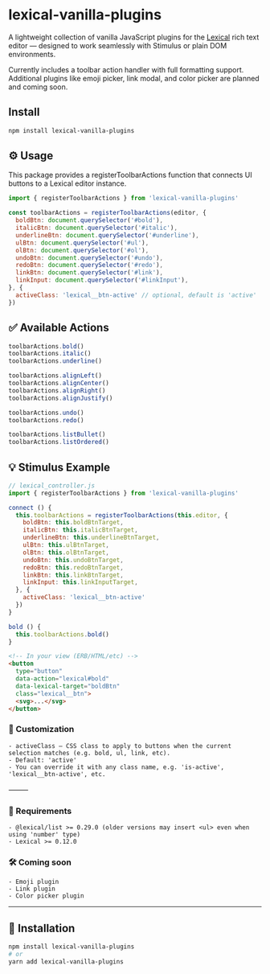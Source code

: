 # lexical-vanilla-plugins

A lightweight collection of vanilla JavaScript plugins for the [Lexical](https://lexical.dev) rich text editor — designed to work seamlessly with Stimulus or plain DOM environments.

Currently includes a toolbar action handler with full formatting support. Additional plugins like emoji picker, link modal, and color picker are planned and coming soon.

## Install

```bash
npm install lexical-vanilla-plugins
```

## ⚙️ Usage

This package provides a registerToolbarActions function that connects UI buttons to a Lexical editor instance.

```js
import { registerToolbarActions } from 'lexical-vanilla-plugins'

const toolbarActions = registerToolbarActions(editor, {
  boldBtn: document.querySelector('#bold'),
  italicBtn: document.querySelector('#italic'),
  underlineBtn: document.querySelector('#underline'),
  ulBtn: document.querySelector('#ul'),
  olBtn: document.querySelector('#ol'),
  undoBtn: document.querySelector('#undo'),
  redoBtn: document.querySelector('#redo'),
  linkBtn: document.querySelector('#link'),
  linkInput: document.querySelector('#linkInput'),
}, {
  activeClass: 'lexical__btn-active' // optional, default is 'active'
})
```

## ✅ Available Actions
```js
toolbarActions.bold()
toolbarActions.italic()
toolbarActions.underline()

toolbarActions.alignLeft()
toolbarActions.alignCenter()
toolbarActions.alignRight()
toolbarActions.alignJustify()

toolbarActions.undo()
toolbarActions.redo()

toolbarActions.listBullet()
toolbarActions.listOrdered()
```

## 💡 Stimulus Example
```js
// lexical_controller.js
import { registerToolbarActions } from 'lexical-vanilla-plugins'

connect () {
  this.toolbarActions = registerToolbarActions(this.editor, {
    boldBtn: this.boldBtnTarget,
    italicBtn: this.italicBtnTarget,
    underlineBtn: this.underlineBtnTarget,
    ulBtn: this.ulBtnTarget,
    olBtn: this.olBtnTarget,
    undoBtn: this.undoBtnTarget,
    redoBtn: this.redoBtnTarget,
    linkBtn: this.linkBtnTarget,
    linkInput: this.linkInputTarget,
  }, {
    activeClass: 'lexical__btn-active'
  })
}

bold () {
  this.toolbarActions.bold()
}
```

```html
<!-- In your view (ERB/HTML/etc) -->
<button
  type="button"
  data-action="lexical#bold"
  data-lexical-target="boldBtn"
  class="lexical__btn">
  <svg>...</svg>
</button>
```

### 🎨 Customization
	- activeClass – CSS class to apply to buttons when the current selection matches (e.g. bold, ul, link, etc).
	- Default: 'active'
	- You can override it with any class name, e.g. 'is-active', 'lexical__btn-active', etc.

⸻

### 🧩 Requirements
	- @lexical/list >= 0.29.0 (older versions may insert <ul> even when using 'number' type)
	- Lexical >= 0.12.0


### 🛠 Coming soon
	- Emoji plugin
	- Link plugin
	- Color picker plugin



---

## 🚀 Installation

```bash
npm install lexical-vanilla-plugins
# or
yarn add lexical-vanilla-plugins
